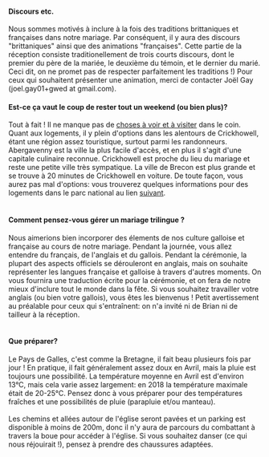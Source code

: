 <h4>Discours etc.</h4>
Nous sommes motivés à inclure à la fois des traditions brittaniques et françaises dans notre mariage. Par conséquent, il y aura des discours "brittaniques" ainsi que des animations "françaises". Cette partie de la réception consiste traditionellement de trois courts discours, dont le premier du père de la mariée, le deuxième du témoin, et le dernier du marié. Ceci dit, on ne promet pas de respecter parfaitement les traditions !)
Pour ceux qui souhaitent présenter une animation, merci de contacter Joël Gay (joel.gay01+gwed at gmail.com).

<h4>Est-ce ça vaut le coup de rester tout un weekend (ou bien plus)?</h4>

Tout à fait ! Il ne manque pas de  <a href="https://www.breconbeacons.org/things-to-do" target="_blank"> choses à voir et à visiter</a> dans le coin. Quant aux logements, il y plein d'options dans les alentours de Crickhowell, étant une région assez touristique, surtout parmi les randonneurs. Abergavenny est la ville la plus facile d'accès, et en plus il s'agit d'une capitale culinaire reconnue. Crickhowell est proche du lieu du mariage et reste une petite ville très sympatique. La ville de Brecon est plus grande et se trouve à 20 minutes de Crickhowell en voiture. De toute façon, vous aurez pas mal d'options: vous trouverez quelques informations pour des logements dans le parc national au lien <a href="https://www.breconbeacons.org/where-to-stay" target="_blank">suivant</a>.
<br><br>
<h4>Comment pensez-vous gérer un mariage trilingue ?</h4>
Nous aimerions bien incorporer des élements de nos culture galloise et française au cours de notre mariage. Pendant la journée, vous allez entendre du français, de l'anglais et du gallois. Pendant la cérémonie, la plupart des aspects officiels se dérouleront en anglais, mais on souhaite représenter les langues française et galloise à travers d'autres moments. On vous fournira une traduction écrite pour la cérémonie, et on fera de notre mieux d'inclure tout le monde dans la fête. Si vous souhaitez travailler votre anglais (ou bien votre gallois), vous êtes les bienvenus ! Petit avertissement au préalable pour ceux qui s'entraînent: on n'a invité ni de Brian ni de tailleur à la réception.
<br><br>
<h4>Que préparer?</h4>
Le Pays de Galles, c'est comme la Bretagne, il fait beau plusieurs fois par jour ! En pratique, il fait généralement assez doux en Avril, mais la pluie est toujours une possibilité. La température moyenne en Avril est d'environ 13°C, mais cela varie assez largement: en 2018 la température maximale était de 20-25°C. Pensez donc à vous préparer pour des températures fraîches et une possibilités de pluie (parapluie et/ou manteau).
<br><br>
Les chemins et allées autour de l'église seront pavées et un parking est disponible à moins de 200m, donc il n'y aura de parcours du combattant à travers la boue pour accéder à l'église. Si vous souhaitez danser (ce qui nous réjouirait !), pensez à prendre des chaussures adaptées.
